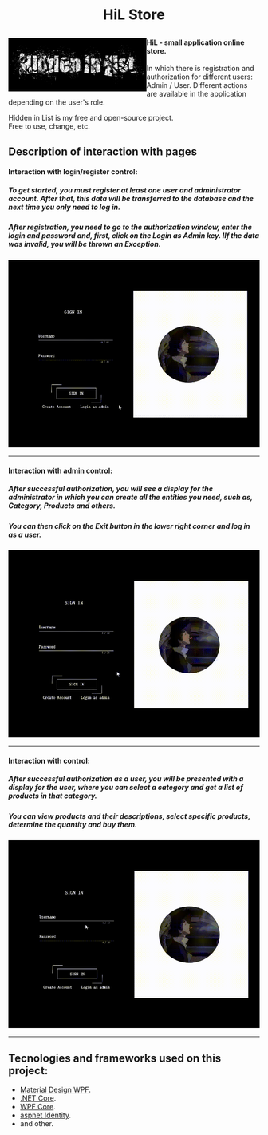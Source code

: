 
<h1 align="center">HiL Store</h1>
<h2 align="center">
  
<img align="left"  src="./HiL_Store/Resources/HiL.png" width="55%">
  
  
<h4> HiL - small application online store.</h4> 
  
In which there is registration and authorization for different users: Admin / User. Different actions are available in the application depending on the user's role.
  
Hidden in List is my free and open-source project.  
Free to use, change, etc.
  
## Description of interaction with pages

#### Interaction with login/register control:

<h5>To get started, you must register at least one user and administrator account. After that, this data will be transferred to the database and the next time you only need to log in.</h5>
  
<h5>After registration, you need to go to the authorization window, enter the login and password and, first, click on the Login as Admin key. IIf the data was invalid, you will be thrown an Exception. </h5>

![loginHiL](https://github.com/Deshq/HiL_Store/blob/master/HiL_Store/Resources/Screenshots/loginHiL.gif?raw=true)
  
---
  
#### Interaction with admin control:
  
<h5>After successful authorization, you will see a display for the administrator in which you can create all the entities you need, such as, Category, Products and others. </h5>
  
<h5>You can then click on the Exit button in the lower right corner and log in as a user. </h5>
   
![adminHiL](https://github.com/Deshq/HiL_Store/blob/master/HiL_Store/Resources/Screenshots/adminHiL.gif?raw=true)
  
---
  
#### Interaction with control:

<h5>After successful authorization as a user, you will be presented with a display for the user, where you can select a category and get a list of products in that category.</h5>
  
<h5>You can view products and their descriptions, select specific products, determine the quantity and buy them.</h5>

![userHiL](https://github.com/Deshq/HiL_Store/blob/master/HiL_Store/Resources/Screenshots/userHiL.gif?raw=true)
  
---
  
   

## Tecnologies and frameworks used on this project:  
- [Material Design WPF](https://github.com/MaterialDesignInXAML/MaterialDesignInXamlToolkit).    
- [.NET Core](https://github.com/dotnet/core).    
- [WPF Core](https://github.com/dotnet/wpf). 
- [aspnet Identity](https://github.com/aspnet/Identity).
- and other.





